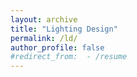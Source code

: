 ```yaml
---
layout: archive
title: "Lighting Design"
permalink: /ld/
author_profile: false
#redirect_from:  - /resume
---
```

